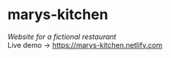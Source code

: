 # marys-kitchen
_Website for a fictional restaurant_   
Live demo -> https://marys-kitchen.netlify.com
